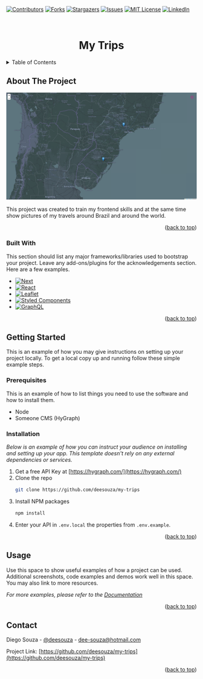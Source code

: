 <a name="readme-top"></a>

[![Contributors][contributors-shield]][contributors-url]
[![Forks][forks-shield]][forks-url]
[![Stargazers][stars-shield]][stars-url]
[![Issues][issues-shield]][issues-url]
[![MIT License][license-shield]][license-url]
[![LinkedIn][linkedin-shield]][linkedin-url]

<br />
<div align="center">
  <h1 align="center">My Trips</h1>
</div>

<!-- TABLE OF CONTENTS -->
<details>
  <summary>Table of Contents</summary>
  <ol>
    <li>
      <a href="#about-the-project">About The Project</a>
      <ul>
        <li><a href="#built-with">Built With</a></li>
      </ul>
    </li>
    <li>
      <a href="#getting-started">Getting Started</a>
      <ul>
        <li><a href="#prerequisites">Prerequisites</a></li>
        <li><a href="#installation">Installation</a></li>
      </ul>
    </li>
    <li><a href="#usage">Usage</a></li>
    <li><a href="#contact">Contact</a></li>
    <li><a href="#acknowledgments">Acknowledgments</a></li>
  </ol>
</details>

<!-- ABOUT THE PROJECT -->
## About The Project

[![Product Name Screen Shot][product-screenshot]](https://example.com)

This project was created to train my frontend skills and at the same time show pictures of my travels around Brazil and around the world.

<p align="right">(<a href="#readme-top">back to top</a>)</p>

### Built With

This section should list any major frameworks/libraries used to bootstrap your project. Leave any add-ons/plugins for the acknowledgements section. Here are a few examples.

* [![Next][Next.js]][Next-url]
* [![React][React.js]][React-url]
* [![Leaflet][Leaflet-badge]][Leaflet-url]
* [![Styled Components][StyledComponents-badge]][StyledComponents-url]
* [![GraphQL][Graphql-badge]][Graphql-url]

<p align="right">(<a href="#readme-top">back to top</a>)</p>

<!-- GETTING STARTED -->
## Getting Started

This is an example of how you may give instructions on setting up your project locally.
To get a local copy up and running follow these simple example steps.

### Prerequisites

This is an example of how to list things you need to use the software and how to install them.

* Node 
* Someone CMS (HyGraph)

### Installation

_Below is an example of how you can instruct your audience on installing and setting up your app. This template doesn't rely on any external dependencies or services._

1. Get a free API Key at [https://hygraph.com/](https://hygraph.com/)
2. Clone the repo
   ```sh
   git clone https://github.com/deesouza/my-trips
   ```
3. Install NPM packages
   ```sh
   npm install
   ```
4. Enter your API in `.env.local` the properties from `.env.example`.

<p align="right">(<a href="#readme-top">back to top</a>)</p>

<!-- USAGE EXAMPLES -->
## Usage

Use this space to show useful examples of how a project can be used. Additional screenshots, code examples and demos work well in this space. You may also link to more resources.

_For more examples, please refer to the [Documentation](https://example.com)_

<p align="right">(<a href="#readme-top">back to top</a>)</p>

<!-- CONTACT -->
## Contact

Diego Souza - [@deesouza](https://linkedin.com.br/in/deesouza) - dee-souza@hotmail.com

Project Link: [https://github.com/deesouza/my-trips](https://github.com/deesouza/my-trips)

<p align="right">(<a href="#readme-top">back to top</a>)</p>

<!-- MARKDOWN LINKS & IMAGES -->
[contributors-shield]: https://img.shields.io/github/contributors/deesouza/my-trips.svg?style=for-the-badge
[contributors-url]: https://github.com/deesouza/my-trips/graphs/contributors
[forks-shield]: https://img.shields.io/github/forks/deesouza/my-trips.svg?style=for-the-badge
[forks-url]: https://github.com/deesouza/my-trips/network/members
[stars-shield]: https://img.shields.io/github/stars/deesouza/my-trips.svg?style=for-the-badge
[stars-url]: https://github.com/deesouza/my-trips/stargazers
[issues-shield]: https://img.shields.io/github/issues/deesouza/my-trips.svg?style=for-the-badge
[issues-url]: https://github.com/deesouza/my-trips/issues
[license-shield]: https://img.shields.io/github/license/deesouza/my-trips.svg?style=for-the-badge
[license-url]: https://github.com/deesouza/my-trips/blob/master/LICENSE.txt
[linkedin-shield]: https://img.shields.io/badge/-LinkedIn-black.svg?style=for-the-badge&logo=linkedin&colorB=555
[linkedin-url]: https://linkedin.com/in/deesouza
[product-screenshot]: cover.png
[Next.js]: https://img.shields.io/badge/next.js-000000?style=for-the-badge&logo=nextdotjs&logoColor=white
[Next-url]: https://nextjs.org/
[React.js]: https://img.shields.io/badge/React-20232A?style=for-the-badge&logo=react&logoColor=61DAFB
[React-url]: https://reactjs.org/
[StyledComponents-badge]: https://img.shields.io/badge/styled--components-DB7093?style=for-the-badge&logo=styled-components&logoColor=white
[StyledComponents-url]: https://styled-components.com/
[Leaflet-badge]: https://img.shields.io/badge/Leaflet-199900?style=for-the-badge&logo=Leaflet&logoColor=white
[Leaflet-url]: https://leafletjs.com/ 
[Graphql-badge]: https://img.shields.io/badge/Graphql-2c9cdf?style=for-the-badge&logo=Graphql&logoColor=white
[Graphql-url]: https://graphql.com